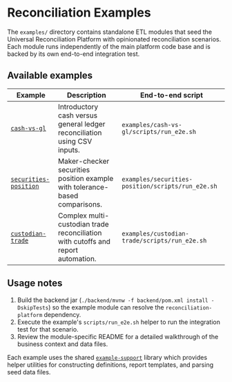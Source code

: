 # Reconciliation Examples

The `examples/` directory contains standalone ETL modules that seed the Universal Reconciliation
Platform with opinionated reconciliation scenarios. Each module runs independently of the main
platform code base and is backed by its own end-to-end integration test.

## Available examples

| Example | Description | End-to-end script |
| --- | --- | --- |
| [`cash-vs-gl`](cash-vs-gl/README.md) | Introductory cash versus general ledger reconciliation using CSV inputs. | `examples/cash-vs-gl/scripts/run_e2e.sh` |
| [`securities-position`](securities-position/README.md) | Maker-checker securities position example with tolerance-based comparisons. | `examples/securities-position/scripts/run_e2e.sh` |
| [`custodian-trade`](custodian-trade/README.md) | Complex multi-custodian trade reconciliation with cutoffs and report automation. | `examples/custodian-trade/scripts/run_e2e.sh` |

## Usage notes

1. Build the backend jar (`./backend/mvnw -f backend/pom.xml install -DskipTests`) so the example module
   can resolve the `reconciliation-platform` dependency.
2. Execute the example's `scripts/run_e2e.sh` helper to run the integration test for that scenario.
3. Review the module-specific README for a detailed walkthrough of the business context and data files.

Each example uses the shared [`example-support`](common) library which provides helper utilities for
constructing definitions, report templates, and parsing seed data files.
